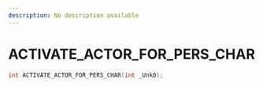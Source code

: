 ```yaml
---
description: No description available 
---
```


# ACTIVATE_ACTOR_FOR_PERS_CHAR

```cpp
int ACTIVATE_ACTOR_FOR_PERS_CHAR(int _Unk0);
```